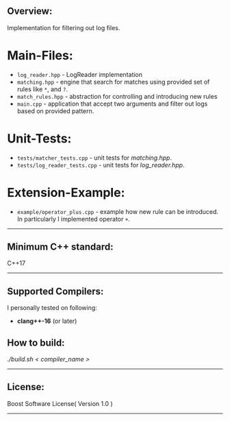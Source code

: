 ## Overview:

  

Implementation for filtering out log files. 
  

# Main-Files:

  
- `log_reader.hpp` - LogReader implementation
- `matching.hpp` - engine that search for matches using provided set of rules like `*`, and `?`.
- `match_rules.hpp` - abstraction for controlling and introducing new rules
- `main.cpp` - application that accept two arguments and filter out logs based on provided pattern.
   
# Unit-Tests:

- `tests/matcher_tests.cpp` - unit tests for _matching.hpp_.
- `tests/log_reader_tests.cpp` - unit tests for _log_reader.hpp_.

# Extension-Example:

- `example/operator_plus.cpp` - example how new rule can be introduced. In particularly I implemented operator `+`.





_______________

  

## Minimum C++ standard:

C++17

_______________

  

## Supported Compilers:

  
I personally tested on following:

-  **clang++\-16** (or later)
  

## How to build:

 

*./build.sh < compiler_name >*

_______________

## License:

Boost Software License( Version 1.0 )

_______________